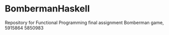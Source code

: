 # BombermanHaskell
Repository for Functional Programming final assignment Bomberman game, 5915864 5850983
